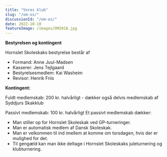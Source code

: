 ```yaml
---
title: "Vores klub"
slug: "/om-os/"
discussionId: "/om-os/"
date: 2022-10-10
featureImage: /images/DM2018.jpg
---
```


**Bestyrelsen og kontingent**

Hornslet Skoleskaks bestyrelse består af
- Formand: Anne Juul-Madsen
- Kasserer: Jens Tejlgaard
- Bestyrelsesmedlem: Kai Washeim
- Revisor: Henrik Friis

**Kontingent:**

Fuldt medlemskab: 200 kr. halvårligt - dækker også delvis medlemskab af Syddjurs Skakklub

Passivt medlemskab: 100 kr. halvårligt
Et passivt medlemskab dækker:
* Man stiller op for Hornslet Skoleskak ved GP-turneringer.
* Man er automatisk medlem af Dansk Skoleskak.
* Man er velkommen til ind imellem at komme om torsdagen, hvis der er mulighed for det.
* Til gengæld kan man ikke deltage i Hornslet Skoleskaks juleturnering og klubturnering.